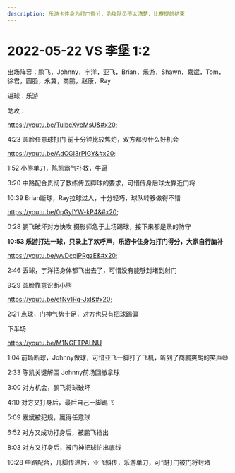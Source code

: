 ```yaml
---
description: 乐游卡住身为打门得分，助攻队员不太清楚，比赛提前结束
---
```


# 2022-05-22 VS 李堡 1:2

出场阵容：鹏飞，Johnny，宇洋，亚飞，Brian，乐游，Shawn，嘉斌，Tom，徐君，圆脸，永冀，商鹏，赵康，Ray

进球：乐游

助攻：

https://youtu.be/TulbcXveMsU&#x20;

4:23 圆脸任意球打门 前十分钟比较焦灼，双方都没什么好机会

https://youtu.be/AdCGI3rPIGY&#x20;

1:52 小熊单刀，陈凯霸气扑救，牛逼&#x20;

3:20 中路配合贯彻了教练传五脚球的要求，可惜传身后球太靠近门将&#x20;

10:39 Brian断球，Ray拉球过人，十分轻巧，球队转移做得不错

https://youtu.be/0pGyIYW-kP4&#x20;

0:28 鹏飞破坏对方快攻 摄影师急于上场踢球，接下来都是录的防守&#x20;

**10:53 乐游打进一球，只录上了欢呼声，乐游卡住身为打门得分，大家自行脑补**

https://youtu.be/wvDcgjPRgzE&#x20;

2:46 丢球，宇洋把身体都飞出去了，可惜没有能够封堵到射门&#x20;

9:29 圆脸靠意识断小熊

https://youtu.be/efNv1Rq-JxI&#x20;

2:21 点球，门神气势十足，对方也只有把球踢偏

下半场

https://youtu.be/M1NGFTPALNU

1:04 前场断球，Johnny做球，可惜亚飞一脚打了飞机，听到了商鹏爽朗的笑声😄&#x20;

2:33 陈凯关键解围 Johnny前场回撤拿球&#x20;

3:00 对方机会，鹏飞将球破坏&#x20;

4:10 对方又打身后，最后自己一脚踢飞&#x20;

5:09 嘉斌被犯规，赢得任意球&#x20;

6:52 对方又成功打身后，被鹏飞挡出&#x20;

8:03 对方又打身后，被门神把球护出底线&#x20;

10:28 中路配合，几脚传递后，亚飞斜传，乐游单刀，可惜打门被门将封堵
